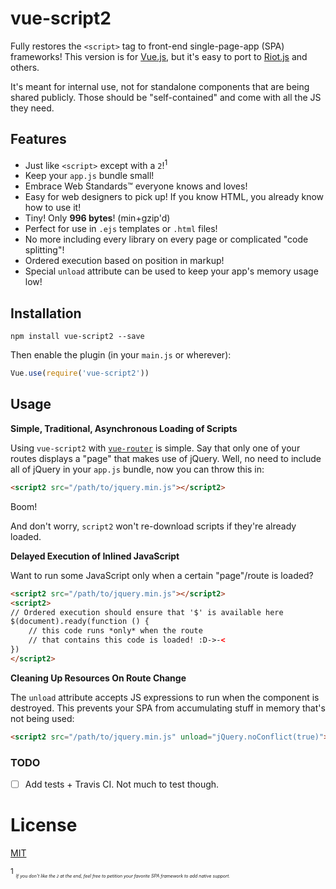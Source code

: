 # vue-script2

Fully restores the `<script>` tag to front-end single-page-app (SPA) frameworks! This version is for [Vue.js](http://vuejs.org), but it's easy to port to [Riot.js](http://riotjs.com) and others.

It's meant for internal use, not for standalone components that are being shared publicly. Those should be "self-contained" and come with all the JS they need.

## Features

- Just like `<script>` except with a `2`!<sup>1</sup>
- Keep your `app.js` bundle small!
- Embrace Web Standards™ everyone knows and loves!
- Easy for web designers to pick up! If you know HTML, you already know how to use it!
- Tiny! Only __996 bytes__! (min+gzip'd)
- Perfect for use in `.ejs` templates or `.html` files!
- No more including every library on every page or complicated "code splitting"!
- Ordered execution based on position in markup!
- Special `unload` attribute can be used to keep your app's memory usage low!

## Installation

```
npm install vue-script2 --save
```

Then enable the plugin (in your `main.js` or wherever):

```js
Vue.use(require('vue-script2'))
```

## Usage

__Simple, Traditional, Asynchronous Loading of Scripts__

Using `vue-script2` with [`vue-router`](https://github.com/vuejs/vue-router) is simple. Say that only one of your routes displays a "page" that makes use of jQuery. Well, no need to include all of jQuery in your `app.js` bundle, now you can throw this in:

```html
<script2 src="/path/to/jquery.min.js"></script2>
```

Boom!

And don't worry, `script2` won't re-download scripts if they're already loaded.

__Delayed Execution of Inlined JavaScript__

Want to run some JavaScript only when a certain "page"/route is loaded?

```html
<script2 src="/path/to/jquery.min.js"></script2>
<script2>
// Ordered execution should ensure that '$' is available here
$(document).ready(function () {
    // this code runs *only* when the route
    // that contains this code is loaded! :D->-<
})
</script2>
```

__Cleaning Up Resources On Route Change__

The `unload` attribute accepts JS expressions to run when the component is destroyed. This prevents your SPA from accumulating stuff in memory that's not being used:

```html
<script2 src="/path/to/jquery.min.js" unload="jQuery.noConflict(true)"></script2>
```

### TODO

- [ ] Add tests + Travis CI. Not much to test though.

# License

[MIT](http://opensource.org/licenses/MIT)

<sup>1</sup> *<span style="font-size:50%">If you don't like the `2` at the end, feel free to petition your favorite SPA framework to add native support.</span>*